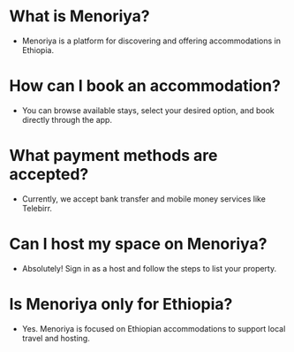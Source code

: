 # What is Menoriya?
- Menoriya is a platform for discovering and offering accommodations in Ethiopia.

# How can I book an accommodation?
- You can browse available stays, select your desired option, and book directly through the app.

# What payment methods are accepted?
- Currently, we accept bank transfer and mobile money services like Telebirr.

# Can I host my space on Menoriya?
- Absolutely! Sign in as a host and follow the steps to list your property.

# Is Menoriya only for Ethiopia?
- Yes. Menoriya is focused on Ethiopian accommodations to support local travel and hosting.